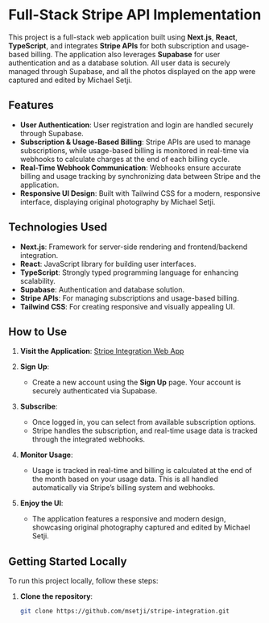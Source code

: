# Full-Stack Stripe API Implementation

This project is a full-stack web application built using **Next.js**, **React**, **TypeScript**, and integrates **Stripe APIs** for both subscription and usage-based billing. The application also leverages **Supabase** for user authentication and as a database solution. All user data is securely managed through Supabase, and all the photos displayed on the app were captured and edited by Michael Setji.

## Features

- **User Authentication**: User registration and login are handled securely through Supabase.
- **Subscription & Usage-Based Billing**: Stripe APIs are used to manage subscriptions, while usage-based billing is monitored in real-time via webhooks to calculate charges at the end of each billing cycle.
- **Real-Time Webhook Communication**: Webhooks ensure accurate billing and usage tracking by synchronizing data between Stripe and the application.
- **Responsive UI Design**: Built with Tailwind CSS for a modern, responsive interface, displaying original photography by Michael Setji.

## Technologies Used

- **Next.js**: Framework for server-side rendering and frontend/backend integration.
- **React**: JavaScript library for building user interfaces.
- **TypeScript**: Strongly typed programming language for enhancing scalability.
- **Supabase**: Authentication and database solution.
- **Stripe APIs**: For managing subscriptions and usage-based billing.
- **Tailwind CSS**: For creating responsive and visually appealing UI.

## How to Use

1. **Visit the Application**: [Stripe Integration Web App](https://stripe-integration-gray.vercel.app/)

2. **Sign Up**:  
   - Create a new account using the **Sign Up** page. Your account is securely authenticated via Supabase.

3. **Subscribe**:  
   - Once logged in, you can select from available subscription options.  
   - Stripe handles the subscription, and real-time usage data is tracked through the integrated webhooks.

4. **Monitor Usage**:  
   - Usage is tracked in real-time and billing is calculated at the end of the month based on your usage data. This is all handled automatically via Stripe’s billing system and webhooks.

5. **Enjoy the UI**:  
   - The application features a responsive and modern design, showcasing original photography captured and edited by Michael Setji.

## Getting Started Locally

To run this project locally, follow these steps:

1. **Clone the repository**:
   ```bash
   git clone https://github.com/msetji/stripe-integration.git
